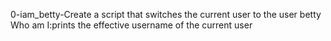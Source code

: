 0-iam_betty-Create a script that switches the current user to the user betty
Who am I:prints the effective username of the current user

